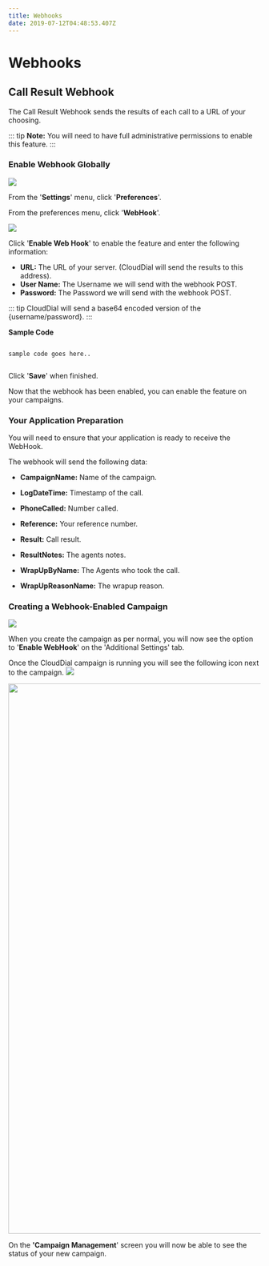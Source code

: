 ```yaml
---
title: Webhooks
date: 2019-07-12T04:48:53.407Z
---
```

# Webhooks

## Call Result Webhook

The Call Result Webhook sends the results of each call to a URL of your choosing.

::: tip
**Note:** You will need to have full administrative permissions to enable this feature.
:::

### Enable Webhook Globally

![](/images/clouddial-customagent-1.png)

From the '**Settings**' menu, click '**Preferences**'.

From the preferences menu, click '**WebHook**'.

<img style="width: auto; height: auto;" src="/images/callresultwebhook1.png">


Click '**Enable Web Hook**' to enable the feature and enter the following information:

* **URL:** The URL of your server. (CloudDial will send the results to this address).
* **User Name:** The Username we will send with the webhook POST.
* **Password:** The Password we will send with the webhook POST.

::: tip
CloudDial will send a base64 encoded version of the {username/password}.
:::
 
**Sample Code**	
~~~~
 
sample code goes here.. 
	
~~~~


Click '**Save**' when finished.

Now that the webhook has been enabled, you can enable the feature on your campaigns.

### Your Application Preparation

You will need to ensure that your application is ready to receive the WebHook.

The webhook will send the following data:

* **CampaignName:** Name of the campaign.

* **LogDateTime:** Timestamp of the call. 
* **PhoneCalled:** Number called. 
* **Reference:** Your reference number.
* **Result:** Call result.
* **ResultNotes:** The agents notes.
* **WrapUpByName:** The Agents who took the call.
* **WrapUpReasonName:** The wrapup reason. 
           

### Creating a Webhook-Enabled Campaign

![](/images/callresultwebhook2.png)

When you create the campaign as per normal, you will now see the option to '**Enable WebHook**' on the 'Additional Settings' tab.

Once the CloudDial campaign is running you will see the following icon next to the campaign. <img style="width: auto; height: auto;" src="/images/callresultwebhookicon.png">

<img style="width: 1100px; height: auto;" src="/images/callresultwebhookrunning.png">

On the **'Campaign Management**' screen you will now be able to see the status of your new campaign.


